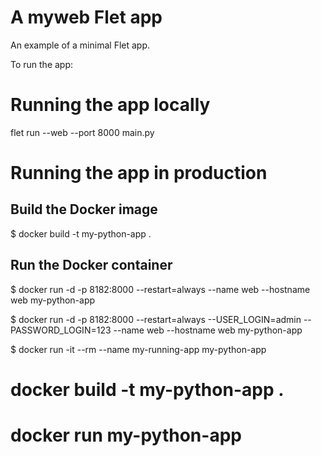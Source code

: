 # A myweb Flet app

An example of a minimal Flet app.

To run the app:

# Running the app locally
flet run --web --port 8000 main.py

# Running the app in production

## Build the Docker image
$ docker build -t my-python-app .

## Run the Docker container
$ docker run -d -p 8182:8000 --restart=always --name web --hostname web my-python-app

$ docker run -d -p 8182:8000 --restart=always --USER_LOGIN=admin --PASSWORD_LOGIN=123 --name web --hostname web my-python-app

$ docker run -it --rm --name my-running-app my-python-app


# docker build -t my-python-app .

# docker run my-python-app